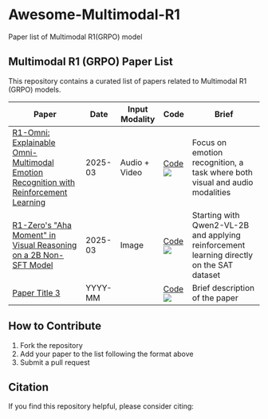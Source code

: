 # Awesome-Multimodal-R1
Paper list of Multimodal R1(GRPO) model
## Multimodal R1 (GRPO) Paper List

This repository contains a curated list of papers related to Multimodal R1 (GRPO) models.

| Paper | Date | Input Modality | Code | Brief |
|-------|------|----------------|------|-------|
| [R1-Omni: Explainable Omni-Multimodal Emotion Recognition with Reinforcement Learning](https://arxiv.org/pdf/2503.05379) | 2025-03 | Audio + Video | [Code](https://github.com/HumanMLLM/R1-Omni) [![](https://img.shields.io/github/stars/HumanMLLM/R1-Omni)](https://github.com/HumanMLLM/R1-Omni) | Focus on emotion recognition, a task where both visual and audio modalities |
| [R1-Zero's "Aha Moment" in Visual Reasoning on a 2B Non-SFT Model](https://arxiv.org/abs/2503.05379) | 2025-03 | Image | [Code](https://github.com/turningpoint-ai/VisualThinker-R1-Zero) [![](https://img.shields.io/github/stars/turningpoint-ai/VisualThinker-R1-Zero)](https://github.com/turningpoint-ai/VisualThinker-R1-Zero) | Starting with Qwen2-VL-2B and applying reinforcement learning directly on the SAT dataset|
| [Paper Title 3](https://arxiv.org/abs/xxxx.xxxxx) | YYYY-MM |  | [Code](https://github.com/username/repo) [![](https://img.shields.io/github/stars/username/repo)](https://github.com/username/repo) | Brief description of the paper |

## How to Contribute

1. Fork the repository
2. Add your paper to the list following the format above
3. Submit a pull request

## Citation

If you find this repository helpful, please consider citing:

